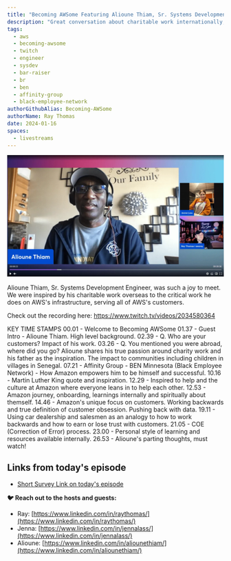 ```yaml
---
title: "Becoming AWSome Featuring Alioune Thiam, Sr. Systems Development Engineer & Bar Raiser"
description: "Great conversation about charitable work internationally, internal learnings and work impacting external customers, Black Employee Network and inspiration to continue helping others!"
tags:
  - aws
  - becoming-awsome
  - twitch
  - engineer
  - sysdev
  - bar-raiser
  - br
  - ben
  - affinity-group
  - black-employee-network
authorGithubAlias: Becoming-AWSome
authorName: Ray Thomas 
date: 2024-01-16
spaces:
  - livestreams
---
```

![Screenshot](images/alioune-webp.webp)

Alioune Thiam, Sr. Systems Development Engineer, was such a joy to meet. We were inspired by his charitable work overseas to the critical work he does on AWS's infrastructure, serving all of AWS's customers.

Check out the recording here: 
https://www.twitch.tv/videos/2034580364

KEY TIME STAMPS 
00.01 - Welcome to Becoming AWSome
01.37 - Guest Intro - Alioune Thiam. High level background.
02.39 - Q. Who are your customers? Impact of his work.
03.26 - Q. You mentioned you were abroad, where did you go? Alioune shares his true passion around charity work and his father as the inspiration. The impact to communities including children in villages in Senegal.
07.21 - Affinity Group - BEN Minnesota (Black Employee Network) - How Amazon empowers him to be himself and successful.
10.16 - Martin Luther King quote and inspiration.
12.29 - Inspired to help and the culture at Amazon where everyone leans in to help each other.
12.53 - Amazon journey, onboarding, learnings internally and spiritually about themself.
14.46 - Amazon's unique focus on customers. Working backwards and true definition of customer obsession. Pushing back with data. 
19.11 - Using car dealership and salesmen as an analogy to how to work backwards and how to earn or lose trust with customers.
21.05 - COE (Correction of Error) process.
23.00 - Personal style of learning and resources available internally.
26.53 - Alioune's parting thoughts, must watch!

## Links from today's episode

- [Short Survey Link on today's episode](https://pulse.aws/survey/6PQDXEFG)

**🐦 Reach out to the hosts and guests:**

- Ray: [https://www.linkedin.com/in/raythomas/](https://www.linkedin.com/in/raythomas/)
- Jenna: [https://www.linkedin.com/in/jennalass/](https://www.linkedin.com/in/jennalass/)
- Alioune: [https://www.linkedin.com/in/aliounethiam/](https://www.linkedin.com/in/aliounethiam/)
